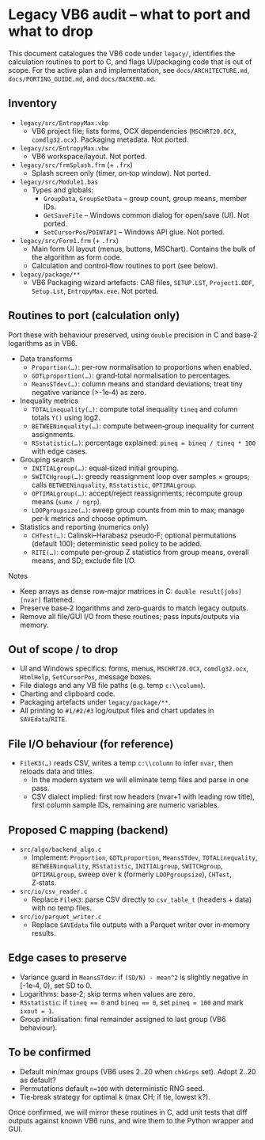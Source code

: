 # Legacy VB6 audit – what to port and what to drop

This document catalogues the VB6 code under `legacy/`, identifies the calculation routines to port to C, and flags UI/packaging code that is out of scope. For the active plan and implementation, see `docs/ARCHITECTURE.md`, `docs/PORTING_GUIDE.md`, and `docs/BACKEND.md`.

## Inventory

- `legacy/src/EntropyMax.vbp`
  - VB6 project file; lists forms, OCX dependencies (`MSCHRT20.OCX`, `comdlg32.ocx`). Packaging metadata. Not ported.
- `legacy/src/EntropyMax.vbw`
  - VB6 workspace/layout. Not ported.
- `legacy/src/frmSplash.frm` (+ `.frx`)
  - Splash screen only (timer, on‑top window). Not ported.
- `legacy/src/Module1.bas`
  - Types and globals:
    - `GroupData`, `GroupSetData` – group count, group means, member IDs.
    - `GetSaveFile` – Windows common dialog for open/save (UI). Not ported.
    - `SetCursorPos`/`POINTAPI` – Windows API glue. Not ported.
- `legacy/src/Form1.frm` (+ `.frx`)
  - Main form UI layout (menus, buttons, MSChart). Contains the bulk of the algorithm as form code.
  - Calculation and control‑flow routines to port (see below).
- `legacy/package/**`
  - VB6 Packaging wizard artefacts: CAB files, `SETUP.LST`, `Project1.DDF`, `Setup.Lst`, `EntropyMax.exe`. Not ported.

## Routines to port (calculation only)

Port these with behaviour preserved, using `double` precision in C and base‑2 logarithms as in VB6.

- Data transforms
  - `Proportion(…)`: per‑row normalisation to proportions when enabled.
  - `GDTLproportion(…)`: grand‑total normalisation to percentages.
  - `MeansSTdev(…)`: column means and standard deviations; treat tiny negative variance (>-1e‑4) as zero.
- Inequality metrics
  - `TOTALinequality(…)`: compute total inequality `tineq` and column totals `Y()` using log2.
  - `BETWEENinquality(…)`: compute between‑group inequality for current assignments.
  - `RSstatistic(…)`: percentage explained: `pineq = bineq / tineq * 100` with edge cases.
- Grouping search
  - `INITIALgroup(…)`: equal‑sized initial grouping.
  - `SWITCHgroup(…)`: greedy reassignment loop over samples × groups; calls `BETWEENinquality`, `RSstatistic`, `OPTIMALgroup`.
  - `OPTIMALgroup(…)`: accept/reject reassignments; recompute group means (`sumx / ngrp`).
  - `LOOPgroupsize(…)`: sweep group counts from min to max; manage per‑k metrics and choose optimum.
- Statistics and reporting (numerics only)
  - `CHTest(…)`: Calinski–Harabasz pseudo‑F; optional permutations (default 100); deterministic seed policy to be added.
  - `RITE(…)`: compute per‑group Z statistics from group means, overall means, and SD; exclude file I/O.

Notes
- Keep arrays as dense row‑major matrices in C: `double result[jobs][nvar]` flattened.
- Preserve base‑2 logarithms and zero‑guards to match legacy outputs.
- Remove all file/GUI I/O from these routines; pass inputs/outputs via memory.

## Out of scope / to drop

- UI and Windows specifics: forms, menus, `MSCHRT20.OCX`, `comdlg32.ocx`, `HtmlHelp`, `SetCursorPos`, message boxes.
- File dialogs and any VB file paths (e.g. temp `c:\\column`).
- Charting and clipboard code.
- Packaging artefacts under `legacy/package/**`.
- All printing to `#1/#2/#3` log/output files and chart updates in `SAVEdata`/`RITE`.

## File I/O behaviour (for reference)

- `FileK3(…)` reads CSV, writes a temp `c:\\column` to infer `nvar`, then reloads data and titles.
  - In the modern system we will eliminate temp files and parse in one pass.
  - CSV dialect implied: first row headers (nvar+1 with leading row title), first column sample IDs, remaining are numeric variables.

## Proposed C mapping (backend)

- `src/algo/backend_algo.c`
  - Implement: `Proportion`, `GDTLproportion`, `MeansSTdev`, `TOTALinequality`, `BETWEENinquality`, `RSstatistic`, `INITIALgroup`, `SWITCHgroup`, `OPTIMALgroup`, sweep over k (formerly `LOOPgroupsize`), `CHTest`, Z‑stats.
- `src/io/csv_reader.c`
  - Replace `FileK3`: parse CSV directly to `csv_table_t` (headers + data) with no temp files.
- `src/io/parquet_writer.c`
  - Replace `SAVEdata` file outputs with a Parquet writer over in‑memory results.

## Edge cases to preserve

- Variance guard in `MeansSTdev`: if `(SD/N) - mean^2` is slightly negative in [-1e‑4, 0), set SD to 0.
- Logarithms: base‑2; skip terms when values are zero.
- `RSstatistic`: if `tineq == 0` and `bineq == 0`, set `pineq = 100` and mark `ixout = 1`.
- Group initialisation: final remainder assigned to last group (VB6 behaviour).

## To be confirmed

- Default min/max groups (VB6 uses 2..20 when `chkGrps` set). Adopt 2..20 as default?
- Permutations default `n=100` with deterministic RNG seed.
- Tie‑break strategy for optimal k (max CH; if tie, lowest k?).

Once confirmed, we will mirror these routines in C, add unit tests that diff outputs against known VB6 runs, and wire them to the Python wrapper and GUI.


